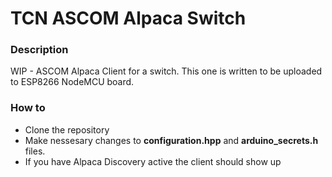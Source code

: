 # TCN ASCOM Alpaca Switch

### Description
WIP - ASCOM Alpaca Client for a switch. This one is written to be uploaded to ESP8266 NodeMCU board.

### How to
- Clone the repository
- Make nessesary changes to <b>configuration.hpp</b> and <b>arduino_secrets.h</b> files.
- If you have Alpaca Discovery active the client should show up

